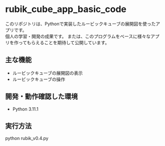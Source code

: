 # rubik_cube_app_basic_code

このリポジトリは、Pythonで実装したルービックキューブの展開図を使ったアプリです。  
個人の学習・開発の成果です。
または、このプログラムをベースに様々なアプリを作ってもらえることを期待して公開しています。

## 主な機能

- ルービックキューブの展開図の表示
- ルービックキューブの操作

## 開発・動作確認した環境

- Python 3.11.1

## 実行方法

python rubik_v0.4.py

 
